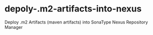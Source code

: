 # depoly-.m2-artifacts-into-nexus
Deploy .m2 Artifacts (maven artifacts) into SonaType Nexus Repository Manager
